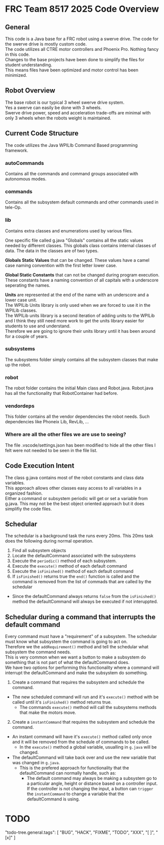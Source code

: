 # FRC Team 8517 2025 Code Overview
## General
This code is a Java base for a FRC robot using a swerve drive. The code for the swerve drive is mostly custom code.  
The code utilizes all CTRE motor controllers and Phoenix Pro. Nothing fancy in this code.  
Changes to the base projects have been done to simplify the files for student understanding.  
This means files have been optimized and motor control has been minimized.

## Robot Overview
The base robot is our typical 3 wheel swerve drive system.  
Yes a swerve can easily be done with 3 wheels.   
Swerve drive power, speed and acceleration trade-offs are minimal with only 3 wheels when the robots weight is maintained.

## Current Code Structure
The code utilizes the Java WPILIb Command Based programming framework. 
### autoCommands
Contains all the commands and command groups associated with autonomous modes.
### commands
Contains all the subsystem default commands and other commands used in tele-Op.
### lib
Contains extra classes and enumerations used by various files.
<p>
One specific file called g.java "Globals" contains all the static values needed by different classes.
This globals class contains internal classes of data. The data in the classes are of two types.
</p>
<p>
<b>Globals Static Values</b> that can be changed. These values have a camel case naming convention with the first letter lower case.
</p>
<p>
<b>Global Static Constants</b> that can not be changed during program execution. These constants have a naming convention of all capitals with a underscore seperating the names.</p>

<b>Units</b> are represented at the end of the name with an underscore and a lower case unit.  
The WPILib Units library is only used when we are forced to use it in the WPILib classes.  
The WPILib units library is a second iteration of adding units to the WPILib and I think they still need more work to get the units library easier for students to use and understand.   
Therefore we are going to ignore their units library until it has been around for a couple of years.

### subsystems
The subsystems folder simply contains all the subsystem classes that make up the robot. 

### robot
The robot folder contains the initial Main class and Robot.java. Robot.java has all the functionality that RobotContainer had before. 

### vendordeps
This folder contains all the vendor dependencies the robot needs. Such dependencies like Phoneix Lib, RevLib, ...

### Where are all the other files we are use to seeing?
The file .vscode/settings.json has been modified to hide all the other files I felt were not needed to be seen in the file list.

## Code Execution Intent
The class g.java contains most of the robot constants and class data variables.  
This approach allows other classes easy access to all variables in a organized fashion.  
Either a command or subsystem periodic will get or set a variable from g.java. This may not be the best object oriented approach but it does simplifiy the code files. 

## Schedular
The schedular is a background task the runs every 20ms. This 20ms task does the following during normal operation.  
1. Find all subsystem objects
2. Locate the defaultCommand associated with the subsystems
3. Execute the ```periodic()``` method of each subsystem.
4. Execute the ```execute()``` method of each default command
5. Execute the ```isFinished()``` method of each default command
6. If ```isFinished()``` returns true the ```end()``` function is called and the command is removed from the list of commads that are called by the schedular
  - Since the defaultCommand always returns ```false``` from the ```isFinished()``` method the defaultCommand will always be executed if not interuppted.

## Schedular during a command that interrupts the default command
Every command must have a "requirement" of a subsystem. The schedular must know what subsystem the command is going to act on.  
Therefore we the ```addRequirement()``` method and tell the schedular what subsystem the command needs.  
This is very common when we want a button to make a subsystem do something that is not part of what the defaultCommand does.  
We have two options for performing this functionality where a command will interrupt the defaultCommand and make the subsystem do something.
1. Create a command that requires the subsystem and schedule the command.
- The new scheduled command will run and it's ```execute()``` method with be called until it's ```isFinished()``` method returns true.
  - The commands ```execute()``` method will call the subsystems methods that make the motors move. 

2. Create a ```instantCommand``` that requires the subsystem and schedule the command.
- An instant command will have it's ```execute()``` method called only once and it will be removed from the schedule of commands to be called.
  - In the ```execute()``` method a global variable, usualling in ```g.java``` will be changed.
- The defaultCommand will take back over and use the new variable that was changed in ```g.java```. 
  - This is the prefered approach for functionality that the defaultCommand can normally handle, such as:  
    - The default command may always be making a subsystem go to a particular angle, height or distance based on a controller input.  
    If the controller is not changing the input, a button can ```trigger``` the ```instantCommand``` to change a variable that the defaultCommand is using.

# TODO 
"todo-tree.general.tags": [
        "BUG",
        "HACK",
        "FIXME",
        "TODO",
        "XXX",
        "[ ]",
        "[x]"
    ]



